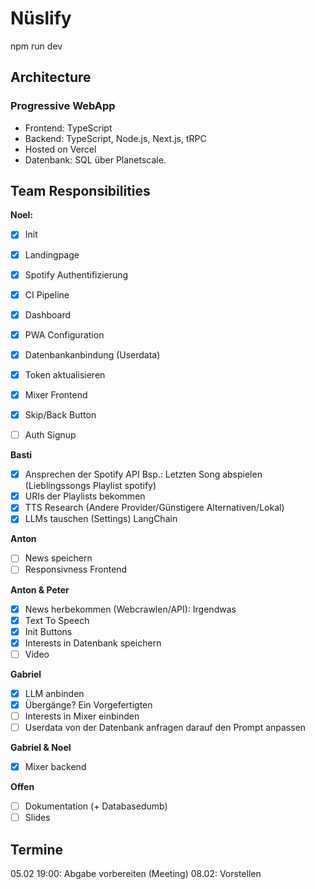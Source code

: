 # Nüslify

npm run dev

## Architecture

### Progressive WebApp

- Frontend: TypeScript
- Backend: TypeScript, Node.js, Next.js, tRPC
- Hosted on Vercel
- Datenbank: SQL über Planetscale.

## Team Responsibilities

**Noel:**

- [x] Init
- [x] Landingpage
- [x] Spotify Authentifizierung
- [x] CI Pipeline
- [x] Dashboard
- [x] PWA Configuration
- [x] Datenbankanbindung (Userdata)
- [x] Token aktualisieren
- [x] Mixer Frontend
- [x] Skip/Back Button

- [ ] Auth Signup

**Basti**

- [x] Ansprechen der Spotify API Bsp.: Letzten Song abspielen (Lieblingssongs Playlist spotify)
- [x] URIs der Playlists bekommen
- [x] TTS Research (Andere Provider/Günstigere Alternativen/Lokal)
- [x] LLMs tauschen (Settings) LangChain

**Anton**

- [ ] News speichern
- [ ] Responsivness Frontend

**Anton & Peter**

- [x] News herbekommen (Webcrawlen/API): Irgendwas
- [x] Text To Speech
- [x] Init Buttons
- [x] Interests in Datenbank speichern
- [ ] Video

**Gabriel**

- [x] LLM anbinden
- [x] Übergänge? Ein Vorgefertigten
- [ ] Interests in Mixer einbinden
- [ ] Userdata von der Datenbank anfragen darauf den Prompt anpassen

**Gabriel & Noel**

- [x] Mixer backend

**Offen**

- [ ] Dokumentation (+ Databasedumb)
- [ ] Slides

## Termine

05.02 19:00: Abgabe vorbereiten (Meeting)
08.02: Vorstellen
